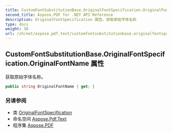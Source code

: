 ```yaml
---
title: CustomFontSubstitutionBase.OriginalFontSpecification.OriginalFontName
second_title: Aspose.PDF for .NET API Reference
description: OriginalFontSpecification 属性。获取原始字体名称
type: docs
weight: 30
url: /zh/net/aspose.pdf.text/customfontsubstitutionbase.originalfontspecification/originalfontname/
---
```

## CustomFontSubstitutionBase.OriginalFontSpecification.OriginalFontName 属性

获取原始字体名称。

```csharp
public string OriginalFontName { get; }
```

### 另请参阅

* 类 [OriginalFontSpecification](../)
* 命名空间 [Aspose.Pdf.Text](../../../aspose.pdf.text/)
* 程序集 [Aspose.PDF](../../../)